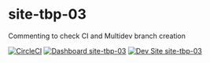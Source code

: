 # site-tbp-03

Commenting to check CI and Multidev branch creation

[![CircleCI](https://circleci.com/gh/YashawanthkumarH/site-tbp-03.svg?style=shield)](https://circleci.com/gh/YashawanthkumarH/site-tbp-03)
[![Dashboard site-tbp-03](https://img.shields.io/badge/dashboard-site_tbp_03-yellow.svg)](https://dashboard.pantheon.io/sites/9458ffe3-1cc4-4f76-94d1-582960990ff7#dev/code)
[![Dev Site site-tbp-03](https://img.shields.io/badge/site-site_tbp_03-blue.svg)](http://dev-site-tbp-03.pantheonsite.io/)
